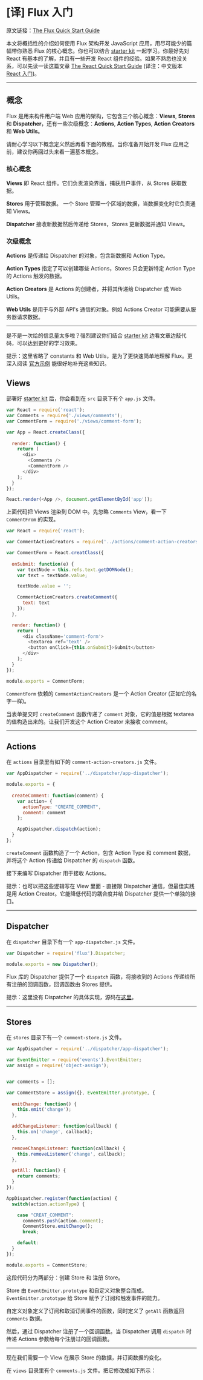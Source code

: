# [译] Flux 入门

原文链接：[The Flux Quick Start Guide](http://www.jackcallister.com/2015/02/26/the-flux-quick-start-guide.html)

本文将概括性的介绍如何使用 Flux 架构开发 JavaScript 应用，用尽可能少的篇幅带你熟悉 Flux 的核心概念。你也可以结合 [starter kit](https://github.com/jarsbe/flux-starter-kit) 一起学习。你最好先对 React 有基本的了解，并且有一些开发 React 组件的经验。如果不熟悉也没关系，可以先读一读这篇文章 [The React Quick Start Guide](http://www.jackcallister.com/2015/01/05/the-react-quick-start-guide.html) (译注：中文版本 [React 入门](http://segmentfault.com/a/1190000002759878))。

---------------

## 概念
Flux 是用来构件用户端 Web 应用的架构，它包含三个核心概念：**Views**, **Stores** 和 **Dispatcher**，还有一些次级概念：**Actions**, **Action Types**, **Action Creators** 和 **Web Utils**。

请耐心学习以下概念定义然后再看下面的教程。当你准备开始开发 Flux 应用之前，建议你再回过头来看一遍基本概念。

### 核心概念
**Views** 即 React 组件。它们负责渲染界面，捕获用户事件，从 Stores 获取数据。

**Stores** 用于管理数据。 一个 Store 管理一个区域的数据，当数据变化时它负责通知 Views。

**Dispatcher** 接收新数据然后传递给 Stores，Stores 更新数据并通知 Views。

### 次级概念
**Actions** 是传递给 Dispatcher 的对象，包含新数据和 Action Type。

**Action Types** 指定了可以创建哪些 Actions，Stores 只会更新特定 Action Type 的 Actions 触发的数据。

**Action Creators** 是 Actions 的创建者，并将其传递给 Dispatcher 或 Web Utils。

**Web Utils** 是用于与外部 API's 通信的对象。例如 Actions Creator 可能需要从服务器请求数据。

----------

是不是一次给的信息量太多啦？强烈建议你们结合 [starter kit](https://github.com/jarsbe/flux-starter-kit) 边看文章边敲代码，可以达到更好的学习效果。

提示：这里省略了 constants 和 Web Utils，是为了更快速简单地理解 Flux。更深入阅读 [官方示例](https://github.com/facebook/flux/tree/master/examples) 能很好地补充这些知识。

## Views
部署好 [starter kit](https://github.com/jarsbe/flux-starter-kit) 后，你会看到在 `src` 目录下有个 `app.js` 文件。
```javascript
var React = require('react');
var Comments = require('./views/comments');
var CommentForm = require('./views/comment-form');

var App = React.createClass({
  
  render: function() {
    return (
      <div>
        <Comments />
        <CommentForm />
      </div>  
    );
  }
});

React.render(<App />, document.getElementById('app'));
```

上面代码把 Views 渲染到 DOM 中。先忽略 `Comments` View，看一下 `CommentFrom` 的实现。

```javascript
var React = require('react');

var CommentActionCreators = require('../actions/comment-action-creators');

var CommentForm = React.creatClass({
  
  onSubmit: function(e) {
    var textNode = this.refs.text.getDOMNode();
    var text = textNode.value;

    textNode.value = '';

    CommentActionCreators.createComment({
      text: text
    });
  },

  render: function() {
    return (
      <div className='comment-form'>
        <textarea ref='text' />
        <button onClick={this.onSubmit}>Submit</button>
      </div>
    );
  }
});

module.exports = CommentForm;
```

`CommentForm` 依赖的 `CommentActionCreators` 是一个 Action Creator (正如它的名字一样)。

当表单提交时 `createComment` 函数传递了 `comment` 对象，它的值是根据 textarea 的值构造出来的。让我们开发这个 Action Creator 来接收 comment。

----------

## Actions
在 `actions` 目录里有如下的 `comment-action-creators.js` 文件。

```javascript
var AppDispatcher = require('../dispatcher/app-dispatcher');

module.exports = {
  
  createComment: function(comment) {
    var action= {
      actionType: "CREATE_COMMENT",
      comment: comment
    };

    AppDispatcher.dispatch(action);
  }
};
```

`createComment` 函数构造了一个 Action，包含 Action Type 和 comment 数据，并将这个 Action 传递给 Dispatcher 的 `dispatch` 函数。

接下来编写 Dispatcher 用于接收 Actions。

提示：也可以把这些逻辑写在 View 里面 - 直接跟 Dispatcher 通信，但最佳实践是用 Action Creator。它能降低代码的耦合度并给 Dispatcher 提供一个单独的接口。

---------------

## Dispatcher
在 `dispatcher` 目录下有一个 `app-dispatcher.js` 文件。

```javascript
var Dispatcher = require('flux').Dispatcher;

module.exports = new Dispatcher();
```

Flux 库的 Dispatcher 提供了一个 `dispatch` 函数，将接收到的 Actions 传递给所有注册的回调函数，回调函数由 Stores 提供。

提示：这里没有 Dispatcher 的具体实现，源码在[这里](https://github.com/facebook/flux/blob/master/src/Dispatcher.js#L181)。

---------------

## Stores
在 `stores` 目录下有一个 `comment-store.js` 文件。

```javascript
var AppDispatcher = require('../dispatcher/app-dispatcher');

var EventEmitter = require('events').EventEmitter;
var assign = require('object-assign');


var comments = [];

var CommentStore = assign({}, EventEmitter.prototype, {
  
  emitChange: function() {
    this.emit('change');
  },

  addChangeListener: function(callback) {
    this.on('change', callback);
  },

  removeChangeListener: function(callback) {
    this.removeListener('change', callback);
  },

  getAll: function() {
    return comments;
  }
});

AppDispatcher.register(function(action) {
  switch(action.actionType) {

    case "CREAT_COMMENT":
      comments.push(action.comment);
      CommentStore.emitChange();
      break;

    default:
  }
});

module.exports = CommentStore;
```

这段代码分为两部分：创建 Store 和 注册 Store。

Store 由 `EventEmitter.prototype` 和自定义对象整合而成。`EventEmitter.prototype` 给 Store 赋予了订阅和触发事件的能力。

自定义对象定义了订阅和取消订阅事件的函数，同时定义了 `getAll` 函数返回 `comments` 数据。

然后，通过 Dispatcher 注册了一个回调函数。当 Dispatcher 调用 `dispatch` 时传递 Actions 参数给每个注册过的回调函数。

---------------

现在我们需要一个 View 在展示 Store 的数据，并订阅数据的变化。

在 `views` 目录里有个 `comments.js` 文件。把它修改成如下所示：

